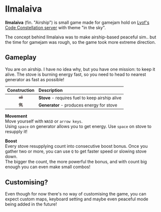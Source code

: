 # Ilmalaiva
**Ilmalaiva** (fin. "Airship") is small game made for gamejam hold on
[Lyof's Code Constellation server](https://discord.gg/khZnX8TRHU) with theme
"in the sky".

The concept behind Ilmalaiva was to make airship-based peaceful sim.. but
the time for gamejam was rough, so the game took more extreme direction.

## Gameplay
You are on airship. I have no idea why, but you have one mission: to keep it
alive. The stove is burning energy fast, so you need to head to nearest generator
as fast as possible!

|               Construction              |                   Description                   |
|:---------------------------------------:|:------------------------------------------------|
|   ![](assets/tiles/special_stove.png)   | **Stove** - requires fuel to keep airship alive |
| ![](assets/tiles/special_generator.png) | **Generator** - produces energy for stove       |

**Movement**  
Move yourself with `WASD` or `arrow keys`.<br>
Using `space` on generator allows you to get energy. Use `space` on stove to
resupply it!<br>

**Boost**  
Every stove resupplying count into consecutive boost bonus. Once you gather two
or more, you can use `Q` to get faster speed or slowing stove down.  
The bigger the count, the more powerful the bonus, and with count big enough
you can even make small combos!

## Customising?
Even though for now there's no way of customising the game, you can expect
custom maps, keyboard setting and maybe even peaceful mode being added in the
future!
